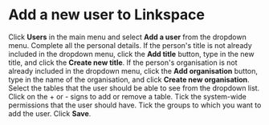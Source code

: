 # Add a new user to Linkspace

Click **Users** in the main menu and select **Add a user** from the dropdown menu. 
Complete all the personal details.
If the person's title is not already included in the dropdown menu, click the **Add title** button, type in the new title, and click the **Create new title**.
If the person's organisation is not already included in the dropdown menu, click the **Add organisation** button, type in the name of the organisation, and click **Create new organisation**.
Select the tables that the user should be able to see from the dropdown list. Click on the + or - signs to add or remove a table. 
Tick the system-wide permissions that the user should have.
Tick the groups to which you want to add the user.
Click **Save**.
